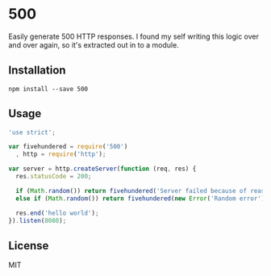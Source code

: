# 500

Easily generate 500 HTTP responses. I found my self writing this logic over and
over again, so it's extracted out in to a module.

## Installation

```
npm install --save 500
```

## Usage

```js
'use strict';

var fivehundered = require('500')
  , http = require('http');

var server = http.createServer(function (req, res) {
  res.statusCode = 200;

  if (Math.random()) return fivehundered('Server failed because of reasons');
  else if (Math.random()) return fivehundered(new Error('Random error'));

  res.end('hello world');
}).listen(8080);
```

## License

MIT
